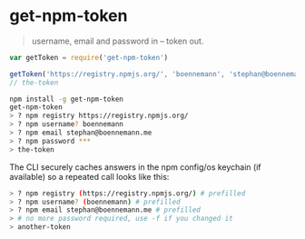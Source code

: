 # get-npm-token

> username, email and password in – token out.

```js
var getToken = require('get-npm-token')

getToken('https://registry.npmjs.org/', 'boennemann', 'stephan@boennemann.me', '***', console.log)
// the-token
```

```bash
npm install -g get-npm-token
get-npm-token
> ? npm registry https://registry.npmjs.org/
> ? npm username? boennemann
> ? npm email stephan@boennemann.me
> ? npm password ***
> the-token
```

The CLI securely caches answers in the npm config/os keychain (if available) so a repeated call looks like this:

```bash
> ? npm registry (https://registry.npmjs.org/) # prefilled
> ? npm username? (boennemann) # prefilled
> ? npm email stephan@boennemann.me # prefilled
> # no more password required, use -f if you changed it
> another-token
```
